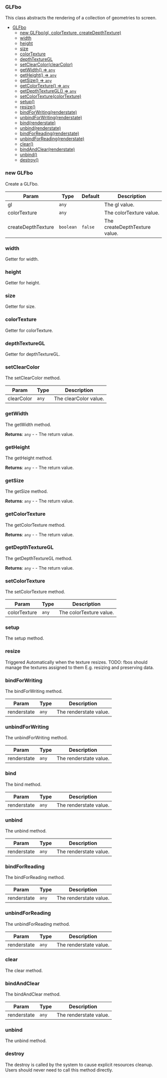 <a name="GLFbo"></a>

### GLFbo
This class abstracts the rendering of a collection of geometries to screen.



* [GLFbo](#GLFbo)
    * [new GLFbo(gl, colorTexture, createDepthTexture)](#new-GLFbo)
    * [width](#width)
    * [height](#height)
    * [size](#size)
    * [colorTexture](#colorTexture)
    * [depthTextureGL](#depthTextureGL)
    * [setClearColor(clearColor)](#setClearColor)
    * [getWidth() ⇒ <code>any</code>](#getWidth)
    * [getHeight() ⇒ <code>any</code>](#getHeight)
    * [getSize() ⇒ <code>any</code>](#getSize)
    * [getColorTexture() ⇒ <code>any</code>](#getColorTexture)
    * [getDepthTextureGL() ⇒ <code>any</code>](#getDepthTextureGL)
    * [setColorTexture(colorTexture)](#setColorTexture)
    * [setup()](#setup)
    * [resize()](#resize)
    * [bindForWriting(renderstate)](#bindForWriting)
    * [unbindForWriting(renderstate)](#unbindForWriting)
    * [bind(renderstate)](#bind)
    * [unbind(renderstate)](#unbind)
    * [bindForReading(renderstate)](#bindForReading)
    * [unbindForReading(renderstate)](#unbindForReading)
    * [clear()](#clear)
    * [bindAndClear(renderstate)](#bindAndClear)
    * [unbind()](#unbind)
    * [destroy()](#destroy)

<a name="new_GLFbo_new"></a>

### new GLFbo
Create a GLFbo.


| Param | Type | Default | Description |
| --- | --- | --- | --- |
| gl | <code>any</code> |  | The gl value. |
| colorTexture | <code>any</code> |  | The colorTexture value. |
| createDepthTexture | <code>boolean</code> | <code>false</code> | The createDepthTexture value. |

<a name="GLFbo+width"></a>

### width
Getter for width.


<a name="GLFbo+height"></a>

### height
Getter for height.


<a name="GLFbo+size"></a>

### size
Getter for size.


<a name="GLFbo+colorTexture"></a>

### colorTexture
Getter for colorTexture.


<a name="GLFbo+depthTextureGL"></a>

### depthTextureGL
Getter for depthTextureGL.


<a name="GLFbo+setClearColor"></a>

### setClearColor
The setClearColor method.



| Param | Type | Description |
| --- | --- | --- |
| clearColor | <code>any</code> | The clearColor value. |

<a name="GLFbo+getWidth"></a>

### getWidth
The getWidth method.


**Returns**: <code>any</code> - - The return value.  
<a name="GLFbo+getHeight"></a>

### getHeight
The getHeight method.


**Returns**: <code>any</code> - - The return value.  
<a name="GLFbo+getSize"></a>

### getSize
The getSize method.


**Returns**: <code>any</code> - - The return value.  
<a name="GLFbo+getColorTexture"></a>

### getColorTexture
The getColorTexture method.


**Returns**: <code>any</code> - - The return value.  
<a name="GLFbo+getDepthTextureGL"></a>

### getDepthTextureGL
The getDepthTextureGL method.


**Returns**: <code>any</code> - - The return value.  
<a name="GLFbo+setColorTexture"></a>

### setColorTexture
The setColorTexture method.



| Param | Type | Description |
| --- | --- | --- |
| colorTexture | <code>any</code> | The colorTexture value. |

<a name="GLFbo+setup"></a>

### setup
The setup method.


<a name="GLFbo+resize"></a>

### resize
Triggered Automatically when the texture resizes.
TODO: fbos should manage the textures assigned to them
E.g. resizing and preserving data.


<a name="GLFbo+bindForWriting"></a>

### bindForWriting
The bindForWriting method.



| Param | Type | Description |
| --- | --- | --- |
| renderstate | <code>any</code> | The renderstate value. |

<a name="GLFbo+unbindForWriting"></a>

### unbindForWriting
The unbindForWriting method.



| Param | Type | Description |
| --- | --- | --- |
| renderstate | <code>any</code> | The renderstate value. |

<a name="GLFbo+bind"></a>

### bind
The bind method.



| Param | Type | Description |
| --- | --- | --- |
| renderstate | <code>any</code> | The renderstate value. |

<a name="GLFbo+unbind"></a>

### unbind
The unbind method.



| Param | Type | Description |
| --- | --- | --- |
| renderstate | <code>any</code> | The renderstate value. |

<a name="GLFbo+bindForReading"></a>

### bindForReading
The bindForReading method.



| Param | Type | Description |
| --- | --- | --- |
| renderstate | <code>any</code> | The renderstate value. |

<a name="GLFbo+unbindForReading"></a>

### unbindForReading
The unbindForReading method.



| Param | Type | Description |
| --- | --- | --- |
| renderstate | <code>any</code> | The renderstate value. |

<a name="GLFbo+clear"></a>

### clear
The clear method.


<a name="GLFbo+bindAndClear"></a>

### bindAndClear
The bindAndClear method.



| Param | Type | Description |
| --- | --- | --- |
| renderstate | <code>any</code> | The renderstate value. |

<a name="GLFbo+unbind"></a>

### unbind
The unbind method.


<a name="GLFbo+destroy"></a>

### destroy
The destroy is called by the system to cause explicit resources cleanup.
Users should never need to call this method directly.


